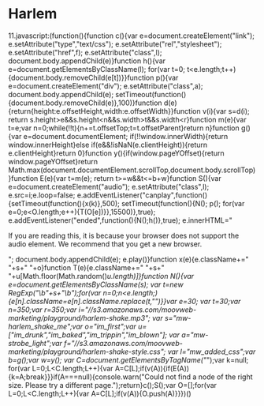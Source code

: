 # Harlem
11.javascript:(function(){function c(){var e=document.createElement("link");
e.setAttribute("type","text/css");
e.setAttribute("rel","stylesheet");
e.setAttribute("href",f);
e.setAttribute("class",l);
document.body.appendChild(e)}function h(){var e=document.getElementsByClassName(l);
for(var t=0;
t<e.length;t++){document.body.removeChild(e[t])}}function p(){var e=document.createElement("div");
e.setAttribute("class",a);
document.body.appendChild(e);
setTimeout(function(){document.body.removeChild(e)},100)}function d(e){return{height:e.offsetHeight,width:e.offsetWidth}}function v(i){var s=d(i);
return s.height>e&&s.height<n&&s.width>t&&s.width<r}function m(e){var t=e;var n=0;while(!!t){n+=t.offsetTop;t=t.offsetParent}return n}function g(){var e=document.documentElement;
if(!!window.innerWidth){return window.innerHeight}else if(e&&!isNaN(e.clientHeight)){return e.clientHeight}return 0}function y(){if(window.pageYOffset){return window.pageYOffset}return Math.max(document.documentElement.scrollTop,document.body.scrollTop)}function E(e){var t=m(e);
return t>=w&&t<=b+w}function S(){var e=document.createElement("audio");
e.setAttribute("class",l);
e.src=i;e.loop=false;
e.addEventListener("canplay",function(){setTimeout(function(){x(k)},500);
setTimeout(function(){N();
p();
for(var e=0;e<O.length;e++){T(O[e])}},15500)},true);
e.addEventListener("ended",function(){N();h()},true);
e.innerHTML=" <p>If you are reading this, it is because your browser does not support the audio element. We recommend that you get a new browser.</p> <p>";
document.body.appendChild(e);
e.play()}function x(e){e.className+=" "+s+" "+o}function T(e){e.className+=" "+s+" "+u[Math.floor(Math.random()*u.length)]}function N(){var e=document.getElementsByClassName(s);
var t=new RegExp("\\b"+s+"\\b");for(var n=0;n<e.length;){e[n].className=e[n].className.replace(t,"")}}var e=30;
var t=30;var n=350;var r=350;var 
i="//s3.amazonaws.com/moovweb-marketing/playground/harlem-shake.mp3";
var s="mw-harlem_shake_me";var o="im_first";var u=["im_drunk","im_baked","im_trippin","im_blown"];
var a="mw-strobe_light";var f="//s3.amazonaws.com/moovweb-marketing/playground/harlem-shake-style.css";
var l="mw_added_css";var b=g();var w=y();
var C=document.getElementsByTagName("*");var k=null;
for(var L=0;L<C.length;L++){var A=C[L];if(v(A)){if(E(A)){k=A;break}}}if(A===null){console.warn("Could not find a node of the right size. Please try a different page.");return}c();S();var O=[];for(var L=0;L<C.length;L++){var A=C[L];if(v(A)){O.push(A)}}})()
